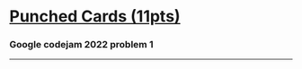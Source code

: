 # [Punched Cards (11pts)](https://codingcompetitions.withgoogle.com/codejam/round/0000000000876ff1/0000000000a4621b)
### Google codejam 2022 problem 1
----
